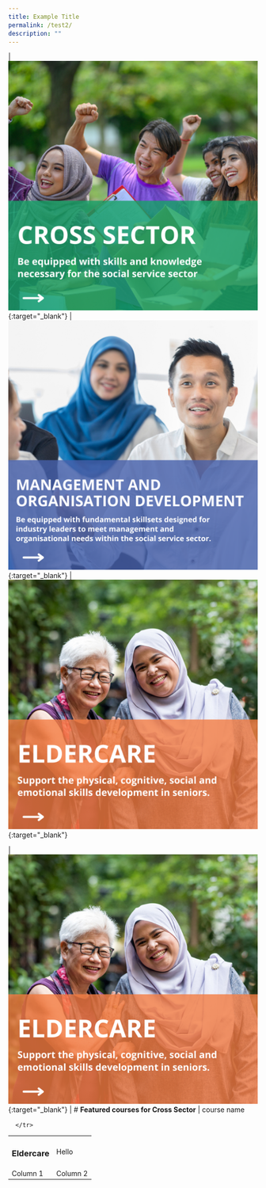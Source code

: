 ```yaml
---
title: Example Title
permalink: /test2/
description: ""
---
```

| [![](/images/cross-sector-cover.png)](https://www.ssi.gov.sg/training/cross-sector/){:target="_blank"} | [![](/images/mod-cover.png)](https://www.ssi.gov.sg/training/management-and-organisation-development/){:target="_blank"} | [![](/images/elderly-cover.png)](https://www.ssi.gov.sg/training/eldercare/){:target="_blank"}

| [![](/images/website-grid.png)](https://www.ssi.gov.sg/training/cross-sector/){:target="_blank"} | # **Featured courses for Cross Sector** | course name

<table>
      <tr> 
        <td><h3> Eldercare</td>
        <td>Hello</td>
      </tr>
        <td>Column 1</td>
        <td>Column 2</td>

      </tr>
</table>